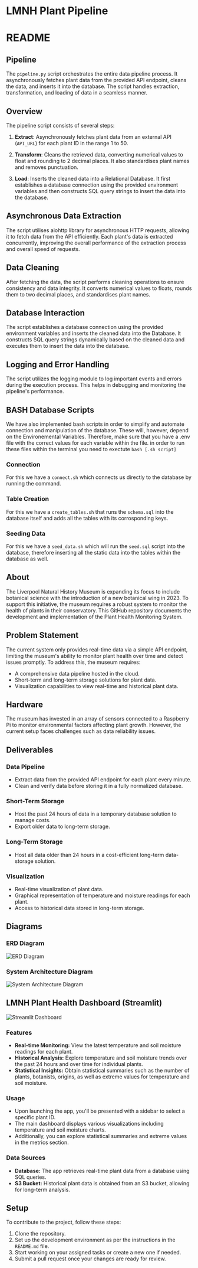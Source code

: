 # LMNH Plant Pipeline

# README

## Pipeline

The `pipeline.py` script orchestrates the entire data pipeline process. It asynchronously fetches plant data from the provided API endpoint, cleans the data, and inserts it into the database. The script handles extraction, transformation, and loading of data in a seamless manner.

## Overview

The pipeline script consists of several steps:

1. **Extract**: Asynchronously fetches plant data from an external API (`API_URL`) for each plant ID in the range 1 to 50.

2. **Transform**: Cleans the retrieved data, converting numerical values to float and rounding to 2 decimal places. It also standardises plant names and removes punctuation.

3. **Load**: Inserts the cleaned data into a Relational Database. It first establishes a database connection using the provided environment variables and then constructs SQL query strings to insert the data into the database.

## Asynchronous Data Extraction

The script utilises aiohttp library for asynchronous HTTP requests, allowing it to fetch data from the API efficiently. Each plant's data is extracted concurrently, improving the overall performance of the extraction process and overall speed of requests.

## Data Cleaning

After fetching the data, the script performs cleaning operations to ensure consistency and data integrity. It converts numerical values to floats, rounds them to two decimal places, and standardises plant names.

## Database Interaction

The script establishes a database connection using the provided environment variables and inserts the cleaned data into the Database. It constructs SQL query strings dynamically based on the cleaned data and executes them to insert the data into the database.

## Logging and Error Handling

The script utilizes the logging module to log important events and errors during the execution process. This helps in debugging and monitoring the pipeline's performance.

## BASH Database Scripts

We have also implemented bash scripts in order to simplify and automate connection and manipulation of the database. These will, however, depend on the Environemental Variables. Therefore, make sure that you have a .env file with the correct values for each variable within the file. in order to run these files within the terminal you need to exectute `bash [.sh script]`

### Connection

For this we have a `connect.sh` which connects us directly to the database by running the command.

### Table Creation

For this we have a `create_tables.sh` that runs the `schema.sql` into the database itself and adds all the tables with its corrosponding keys.

### Seeding Data

For this we have a `seed_data.sh` which will run the `seed.sql` script into the database, therefore inserting all the static data into the tables within the database as well.


## About

The Liverpool Natural History Museum is expanding its focus to include botanical science with the introduction of a new botanical wing in 2023. To support this initiative, the museum requires a robust system to monitor the health of plants in their conservatory. This GitHub repository documents the development and implementation of the Plant Health Monitoring System.

## Problem Statement

The current system only provides real-time data via a simple API endpoint, limiting the museum's ability to monitor plant health over time and detect issues promptly. To address this, the museum requires:

- A comprehensive data pipeline hosted in the cloud.
- Short-term and long-term storage solutions for plant data.
- Visualization capabilities to view real-time and historical plant data.

## Hardware

The museum has invested in an array of sensors connected to a Raspberry Pi to monitor environmental factors affecting plant growth. However, the current setup faces challenges such as data reliability issues.

## Deliverables

### Data Pipeline

- Extract data from the provided API endpoint for each plant every minute.
- Clean and verify data before storing it in a fully normalized database.

### Short-Term Storage

- Host the past 24 hours of data in a temporary database solution to manage costs.
- Export older data to long-term storage.

### Long-Term Storage

- Host all data older than 24 hours in a cost-efficient long-term data-storage solution.

### Visualization

- Real-time visualization of plant data.
- Graphical representation of temperature and moisture readings for each plant.
- Access to historical data stored in long-term storage.

## Diagrams 

### ERD Diagram

![ERD Diagram](https://github.com/MahinRahman8901/c10-LNHM-plant-sensors/blob/main/images/ERD.png?raw=true)

### System Architecture Diagram

![System Architecture Diagram](https://github.com/MahinRahman8901/c10-LNHM-plant-sensors/blob/main/images/System%20Architecture.png?raw=true)

## LMNH Plant Health Dashboard (Streamlit)

![Streamlit Dashboard](https://github.com/MahinRahman8901/c10-LNHM-plant-sensors/blob/main/images/Streamlit.png?raw=true)

### Features
- **Real-time Monitoring:** View the latest temperature and soil moisture readings for each plant.
- **Historical Analysis:** Explore temperature and soil moisture trends over the past 24 hours and over time for individual plants.
- **Statistical Insights:** Obtain statistical summaries such as the number of plants, botanists, origins, as well as extreme values for temperature and soil moisture.

### Usage
- Upon launching the app, you'll be presented with a sidebar to select a specific plant ID.
- The main dashboard displays various visualizations including temperature and soil moisture charts.
- Additionally, you can explore statistical summaries and extreme values in the metrics section.

### Data Sources
- **Database:** The app retrieves real-time plant data from a database using SQL queries.
- **S3 Bucket:** Historical plant data is obtained from an S3 bucket, allowing for long-term analysis.



## Setup
To contribute to the project, follow these steps:

1. Clone the repository.
2. Set up the development environment as per the instructions in the `README.md` file.
3. Start working on your assigned tasks or create a new one if needed.
4. Submit a pull request once your changes are ready for review.

